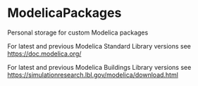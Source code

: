 # ModelicaPackages
Personal storage for custom Modelica packages

For latest and previous Modelica Standard Library versions see https://doc.modelica.org/

For latest and previous Modelica Buildings Library versions see https://simulationresearch.lbl.gov/modelica/download.html